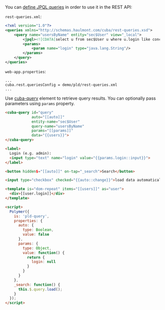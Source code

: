 You can [define JPQL queries](https://doc.cuba-platform.com/manual-latest/rest_api_v2_queries_config.html)
in order to use it in the REST API:

`rest-queries.xml`:
```xml
<?xml version="1.0"?>
<queries xmlns="http://schemas.haulmont.com/cuba/rest-queries.xsd">
    <query name="usersByName" entity="sec$User" view="_local">
        <jpql><![CDATA[select u from sec$User u where u.login like concat('%',:login,'%')]]></jpql>
        <params>
            <param name="login" type="java.lang.String"/>
        </params>
    </query>
</queries>
```

`web-app.properties`:

```
...
cuba.rest.queriesConfig = demo/pld/rest-queries.xml
...
```
Use [cuba-query](https://cuba-elements.github.io/cuba-elements/components/cuba-data/#cuba-query) element to retrieve
query results. You can optionally pass parameters using `params` property. 

```html
<cuba-query id="query"
            auto="[[auto]]"
            entity-name="sec$User"
            query-name="usersByName"
            params="[[params]]"
            data="{{users}}">
</cuba-query>

<label>
  Login (e.g. admin):
  <input type="text" name="login" value="{{params.login::input}}">
</label>

<button hidden$="[[auto]]" on-tap="_search">Search</button>

<input type="checkbox" checked="{{auto::change}}">load data automatically</input>

<template is="dom-repeat" items="[[users]]" as="user">
  <div>[[user.login]]</div>
</template>

<script>
  Polymer({
    is: 'pld-query',
    properties: {
      auto: {
        type: Boolean,
        value: false
      },
      params: {
        type: Object,
        value: function() {
          return {
            login: null
          }
        }
      }
    },
    _search: function() {
      this.$.query.load();
    }
  });
</script>
```
